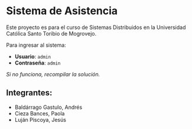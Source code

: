 # Sistema de Asistencia
Este proyecto es para el curso de Sistemas Distribuidos en la Universidad Católica Santo Toribio de Mogrovejo.

Para ingresar al sistema:
  - **Usuario**: `admin`
  - **Contraseña**: `admin`

*Si no funciona, recompilar la solución.*

## Integrantes:

 - Baldárrago Gastulo, Andrés
 - Cieza Bances, Paola
 - Luján Piscoya, Jesús
